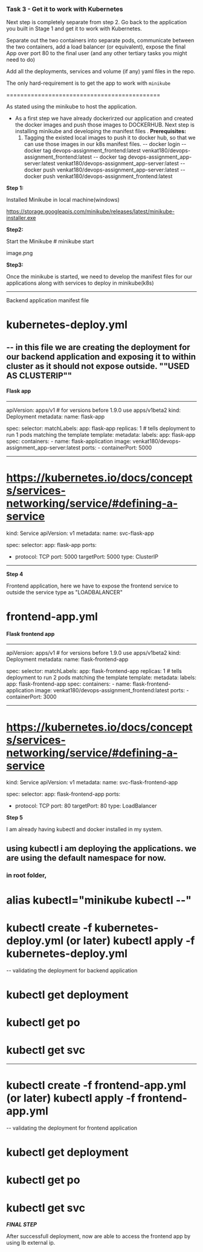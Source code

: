 ### Task 3 - Get it to work with Kubernetes

Next step is completely separate from step 2. Go back to the application you built in Stage 1 and get it to work with Kubernetes.

Separate out the two containers into separate pods, communicate between the two containers, add a load balancer (or equivalent), expose the final App over port 80 to the final user (and any other tertiary tasks you might need to do)

Add all the deployments, services and volume (if any) yaml files in the repo.

The only hard-requirement is to get the app to work with `minikube`


============================================

As stated using the minikube to host the application. 
- As a first step we have already dockerirzed our application and created the docker images and push those images to DOCKERHUB. Next step is installing minikube and developing the manifest files .
**Prerequisites:**
    1. Tagging the existed local images to push it to docker hub, so that we can use those images in our k8s manifest files.
      -- docker login
      -- docker tag devops-assignment_frontend:latest venkat180/devops-assignment_frontend:latest
      -- docker tag devops-assignment_app-server:latest venkat180/devops-assignment_app-server:latest
      -- docker push venkat180/devops-assignment_app-server:latest
      -- docker push venkat180/devops-assignment_frontend:latest


**Step 1:**

Installed Minikube in local machine(windows)

https://storage.googleapis.com/minikube/releases/latest/minikube-installer.exe 

**Step2:** 

Start the Minikube   # minikube start

image.png

**Step3:** 

Once the minikube is started, we need to develop the manifest files for our applications along with services to deploy in minikube(k8s)

-----
Backend application manifest file

# kubernetes-deploy.yml  

   --  in this file we are creating the deployment for our backend application and exposing it to within cluster as it should not expose outside. ""USED AS CLUSTERIP""
--- 
#### Flask app ####
---
apiVersion: apps/v1 # for versions before 1.9.0 use apps/v1beta2
kind: Deployment
metadata:
  name: flask-app

spec:
  selector:
    matchLabels:
      app: flask-app
  replicas: 1 # tells deployment to run 1 pods matching the template
  template:
    metadata:
      labels:
        app: flask-app
    spec:
      containers:
      - name: flask-application
        image: venkat180/devops-assignment_app-server:latest
        ports:
        - containerPort: 5000

---
# https://kubernetes.io/docs/concepts/services-networking/service/#defining-a-service
kind: Service
apiVersion: v1
metadata:
  name: svc-flask-app

spec:
  selector:
    app: flask-app
  ports:
  - protocol: TCP
    port: 5000
    targetPort: 5000
  type: ClusterIP
---

**Step 4**

Frontend application, here we have to expose the frontend service to outside the  service type as "LOADBALANCER"

# frontend-app.yml

#### Flask frontend app ####
---
apiVersion: apps/v1 # for versions before 1.9.0 use apps/v1beta2
kind: Deployment
metadata:
  name: flask-frontend-app

spec:
  selector:
    matchLabels:
      app: flask-frontend-app
  replicas: 1 # tells deployment to run 2 pods matching the template
  template:
    metadata:
      labels:
        app: flask-frontend-app
    spec:
      containers:
      - name: flask-frontend-application
        image: venkat180/devops-assignment_frontend:latest
        ports:
        - containerPort: 3000

---
# https://kubernetes.io/docs/concepts/services-networking/service/#defining-a-service
kind: Service
apiVersion: v1
metadata:
  name: svc-flask-frontend-app

spec:
  selector:
    app: flask-frontend-app
  ports:
  - protocol: TCP
    port: 80
    targetPort: 80
  type: LoadBalancer 


**Step 5**

I am already having kubectl and docker installed in my system.

using kubectl i am deploying the applications. we are using the default namespace for now.
-----------
### in root folder, 

# alias kubectl="minikube kubectl --"

# kubectl create -f kubernetes-deploy.yml (or later) kubectl apply -f kubernetes-deploy.yml

-- validating the deployment for backend application

 # kubectl get deployment
 # kubectl get po 
 # kubectl get svc
----------
# kubectl create -f frontend-app.yml (or later) kubectl apply -f frontend-app.yml 

-- validating the deployment for frontend application

 # kubectl get deployment
 # kubectl get po 
 # kubectl get svc

***FINAL STEP***

After successfull deployment, now are able to access the frontend app by using lb external ip.
